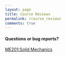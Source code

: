 ```yaml
---
layout: page
title: Course Reviews
permalink: /course_reviews
comments: true
---
```


<h4>Questions or bug reports?</h4>

<a href="{{site.baseurl}}/course_reviews/me201.html">ME201:Solid Mechanics</a>